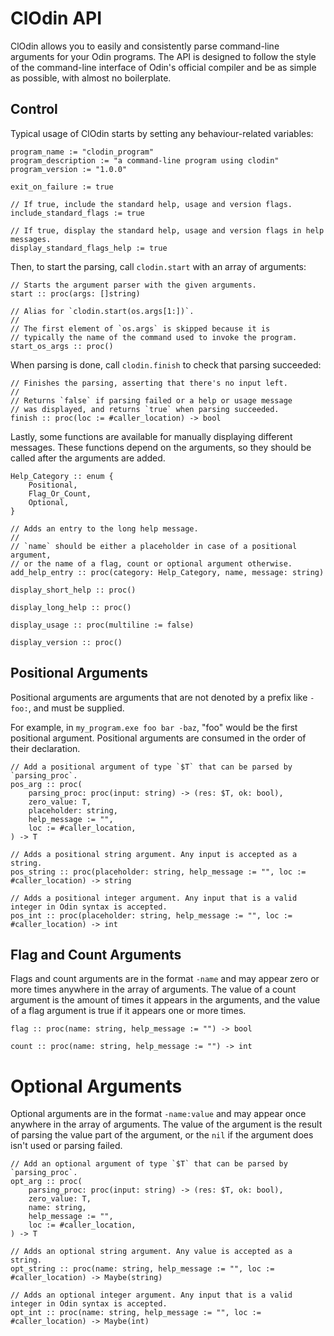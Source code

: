 # ClOdin API

ClOdin allows you to easily and consistently parse command-line arguments for your Odin programs. The API is designed to follow the style of the command-line interface of Odin's official compiler and be as simple as possible, with almost no boilerplate.

## Control

Typical usage of ClOdin starts by setting any behaviour-related variables:

```odin
program_name := "clodin_program"
program_description := "a command-line program using clodin"
program_version := "1.0.0"
```
```odin
exit_on_failure := true
```
```odin
// If true, include the standard help, usage and version flags.
include_standard_flags := true
```
```odin
// If true, display the standard help, usage and version flags in help messages.
display_standard_flags_help := true
```

Then, to start the parsing, call `clodin.start` with an array of arguments:

```odin
// Starts the argument parser with the given arguments.
start :: proc(args: []string)
```
```odin
// Alias for `clodin.start(os.args[1:])`.
//
// The first element of `os.args` is skipped because it is
// typically the name of the command used to invoke the program.
start_os_args :: proc()
```

When parsing is done, call `clodin.finish` to check that parsing succeeded:

```odin
// Finishes the parsing, asserting that there's no input left.
//
// Returns `false` if parsing failed or a help or usage message
// was displayed, and returns `true` when parsing succeeded.
finish :: proc(loc := #caller_location) -> bool
```

Lastly, some functions are available for manually displaying different messages. These functions depend on the arguments, so they should be called after the arguments are added.

```odin
Help_Category :: enum {
	Positional,
	Flag_Or_Count,
	Optional,
}

// Adds an entry to the long help message.
//
// `name` should be either a placeholder in case of a positional argument,
// or the name of a flag, count or optional argument otherwise.
add_help_entry :: proc(category: Help_Category, name, message: string)
```
```odin
display_short_help :: proc()
```
```odin
display_long_help :: proc()
```
```odin
display_usage :: proc(multiline := false)
```
```odin
display_version :: proc()
```

## Positional Arguments

Positional arguments are arguments that are not denoted by a prefix like `-foo:`, and must be supplied.

For example, in `my_program.exe foo bar -baz`, "foo" would be the first positional argument.
Positional arguments are consumed in the order of their declaration.

```odin
// Add a positional argument of type `$T` that can be parsed by `parsing_proc`.
pos_arg :: proc(
	parsing_proc: proc(input: string) -> (res: $T, ok: bool),
	zero_value: T,
	placeholder: string,
	help_message := "",
	loc := #caller_location,
) -> T
```
```odin
// Adds a positional string argument. Any input is accepted as a string.
pos_string :: proc(placeholder: string, help_message := "", loc := #caller_location) -> string
```
```odin
// Adds a positional integer argument. Any input that is a valid integer in Odin syntax is accepted.
pos_int :: proc(placeholder: string, help_message := "", loc := #caller_location) -> int
```

## Flag and Count Arguments

Flags and count arguments are in the format `-name` and may appear zero or more times anywhere in the array of arguments.
The value of a count argument is the amount of times it appears in the arguments, and the value of a flag argument is true if it appears one or more times.

```odin
flag :: proc(name: string, help_message := "") -> bool
```
```odin
count :: proc(name: string, help_message := "") -> int
```

# Optional Arguments

Optional arguments are in the format `-name:value` and may appear once anywhere in the array of arguments.
The value of the argument is the result of parsing the value part of the argument, or the `nil` if the argument does isn't used or parsing failed.

```odin
// Add an optional argument of type `$T` that can be parsed by `parsing_proc`.
opt_arg :: proc(
	parsing_proc: proc(input: string) -> (res: $T, ok: bool),
	zero_value: T,
	name: string,
	help_message := "",
	loc := #caller_location,
) -> T
```
```odin
// Adds an optional string argument. Any value is accepted as a string.
opt_string :: proc(name: string, help_message := "", loc := #caller_location) -> Maybe(string)
```
```odin
// Adds an optional integer argument. Any input that is a valid integer in Odin syntax is accepted.
opt_int :: proc(name: string, help_message := "", loc := #caller_location) -> Maybe(int)
```